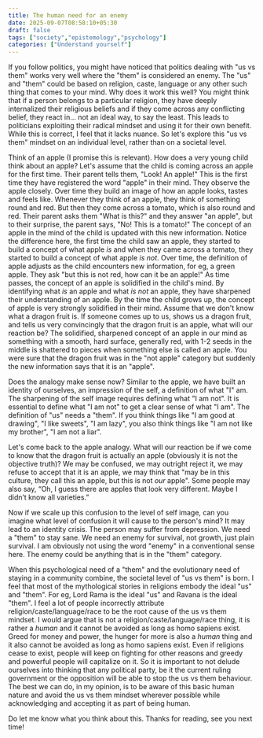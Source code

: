 ```yaml
---
title: The human need for an enemy
date: 2025-09-07T08:58:10+05:30
draft: false
tags: ["society","epistemology","psychology"]
categories: ["Understand yourself"]
---
```

If you follow politics, you might have noticed that politics dealing with "us vs them" works very well where the "them" is considered an enemy. The "us" and "them" could be based on religion, caste, language or any other such thing that comes to your mind. Why does it work this well? You might think that if a person belongs to a particular religion, they have deeply internalized their religious beliefs and if they come across any conflicting belief, they react in... not an ideal way, to say the least. This leads to politicians exploiting their radical mindset and using it for their own benefit. While this is correct, I feel that it lacks nuance. So let's explore this "us vs them" mindset on an individual level, rather than on a societal level.  

Think of an apple (I promise this is relevant). How does a very young child think about an apple? Let's assume that the child is coming across an apple for the first time. Their parent tells them, "Look! An apple!" This is the first time they have registered the word "apple" in their mind. They observe the apple closely. Over time they build an image of how an apple looks, tastes and feels like. Whenever they think of an apple, they think of something round and red. But then they come across a tomato, which is also round and red. Their parent asks them "What is this?" and they answer "an apple", but to their surprise, the parent says, "No! This is a tomato!" The concept of an apple in the mind of the child is updated with this new information. Notice the difference here, the first time the child saw an apple, they started to build a concept of what apple _is_ and when they came across a tomato, they started to build a concept of what apple _is not_. Over time, the definition of apple adjusts as the child encounters new information, for eg, a green apple. They ask "but this is not red, how can it be an apple!" As time passes, the concept of an apple is solidified in the child's mind. By identifying what _is_ an apple and what _is not_ an apple, they have sharpened their understanding of an apple. By the time the child grows up, the concept of apple is very strongly solidified in their mind. Assume that we don't know what a dragon fruit is. If someone comes up to us, shows us a dragon fruit, and tells us very convincingly that the dragon fruit is an apple, what will our reaction be? The solidified, sharpened concept of an apple in our mind as something with a smooth, hard surface, generally red, with 1-2 seeds in the middle is shattered to pieces when something else is called an apple. You were sure that the dragon fruit was in the "not apple" category but suddenly the new information says that it is an "apple".  

Does the analogy make sense now? Similar to the apple, we have built an identity of ourselves, an impression of the self, a definition of what "I" am. The sharpening of the self image requires defining what "I am not". It is essential to define what "I am not" to get a clear sense of what "I am". The definition of "us" needs a "them". If you think things like "I am good at drawing", "I like sweets", "I am lazy", you also think things like "I am not like my brother", "I am not a liar".  

Let's come back to the apple analogy. What will our reaction be if we come to know that the dragon fruit is actually an apple (obviously it is not the objective truth)? We may be confused, we may outright reject it, we may refuse to accept that it is an apple, we may think that "may be in this culture, they call this an apple, but this is not _our_ apple". Some people may also say, “Oh, I guess there are apples that look very different. Maybe I didn’t know all varieties.”  

Now if we scale up this confusion to the level of self image, can you imagine what level of confusion it will cause to the person's mind? It may lead to an identity crisis. The person may suffer from depression. We need a "them" to stay sane. We need an enemy for survival, not growth, just plain survival. I am obviously not using the word "enemy" in a conventional sense here. The enemy could be anything that is in the "them" category.  

When this psychological need of a "them" and the evolutionary need of staying in a community combine, the societal level of "us vs them" is born. I feel that most of the mythological stories in religions embody the ideal "us" and "them". For eg, Lord Rama is the ideal "us" and Ravana is the ideal "them". I feel a lot of people incorrectly attribute religion/caste/language/race to be the root cause of the us vs them mindset. I would argue that is not a religion/caste/language/race thing, it is rather a _human_ and it cannot be avoided as long as homo sapiens exist. Greed for money and power, the hunger for more is also a _human_ thing and it also cannot be avoided as long as homo sapiens exist. Even if religions cease to exist, people will keep on fighting for other reasons and greedy and powerful people will capitalize on it. So it is important to not delude ourselves into thinking that any political party, be it the current ruling government or the opposition will be able to stop the us vs them behaviour. The best we can do, in my opinion, is to be aware of this basic human nature and avoid the us vs them mindset wherever possible while acknowledging and accepting it as part of being human.  

Do let me know what you think about this. Thanks for reading, see you next time!